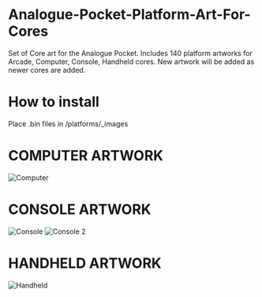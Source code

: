 # Analogue-Pocket-Platform-Art-For-Cores
Set of Core art for the Analogue Pocket. Includes 140 platform artworks for Arcade, Computer, Console, Handheld cores. New artwork will be added as newer cores are added.

# How to install
Place .bin files in /platforms/_images

# COMPUTER ARTWORK
![Computer](https://github.com/user-attachments/assets/19a2d27e-64ea-46ff-801b-b158c370526a)

# CONSOLE ARTWORK
![Console](https://github.com/user-attachments/assets/51c50109-0967-4ef0-91d3-76ecc9c20ef8)
![Console 2](https://github.com/user-attachments/assets/f6823171-b7c9-47f8-993d-3efc716eba32)

# HANDHELD ARTWORK
![Handheld](https://github.com/user-attachments/assets/e511bfe2-4f9a-4769-9373-6bb88b8233c1)
